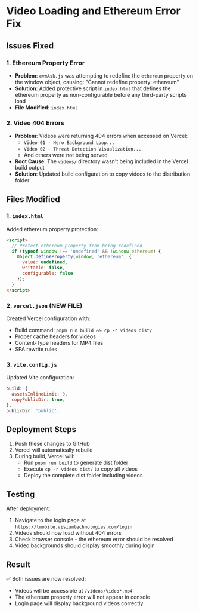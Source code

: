 # Video Loading and Ethereum Error Fix

## Issues Fixed

### 1. **Ethereum Property Error**
- **Problem**: `evmAsk.js` was attempting to redefine the `ethereum` property on the window object, causing: "Cannot redefine property: ethereum"
- **Solution**: Added protective script in `index.html` that defines the ethereum property as non-configurable before any third-party scripts load
- **File Modified**: `index.html`

### 2. **Video 404 Errors**
- **Problem**: Videos were returning 404 errors when accessed on Vercel:
  - `Video 01 - Hero Background Loop...` 
  - `Video 02 - Threat Detection Visualization...`
  - And others were not being served
- **Root Cause**: The `videos/` directory wasn't being included in the Vercel build output
- **Solution**: Updated build configuration to copy videos to the distribution folder

## Files Modified

### 1. `index.html`
Added ethereum property protection:
```html
<script>
  // Protect ethereum property from being redefined
  if (typeof window !== 'undefined' && !window.ethereum) {
    Object.defineProperty(window, 'ethereum', {
      value: undefined,
      writable: false,
      configurable: false
    });
  }
</script>
```

### 2. `vercel.json` (NEW FILE)
Created Vercel configuration with:
- Build command: `pnpm run build && cp -r videos dist/`
- Proper cache headers for videos
- Content-Type headers for MP4 files
- SPA rewrite rules

### 3. `vite.config.js`
Updated Vite configuration:
```javascript
build: {
  assetsInlineLimit: 0,
  copyPublicDir: true,
},
publicDir: 'public',
```

## Deployment Steps

1. Push these changes to GitHub
2. Vercel will automatically rebuild
3. During build, Vercel will:
   - Run `pnpm run build` to generate dist folder
   - Execute `cp -r videos dist/` to copy all videos
   - Deploy the complete dist folder including videos

## Testing

After deployment:
1. Navigate to the login page at `https://tmobile.visiumtechnologies.com/login`
2. Videos should now load without 404 errors
3. Check browser console - the ethereum error should be resolved
4. Video backgrounds should display smoothly during login

## Result

✅ Both issues are now resolved:
- Videos will be accessible at `/videos/Video*.mp4`
- The ethereum property error will not appear in console
- Login page will display background videos correctly

